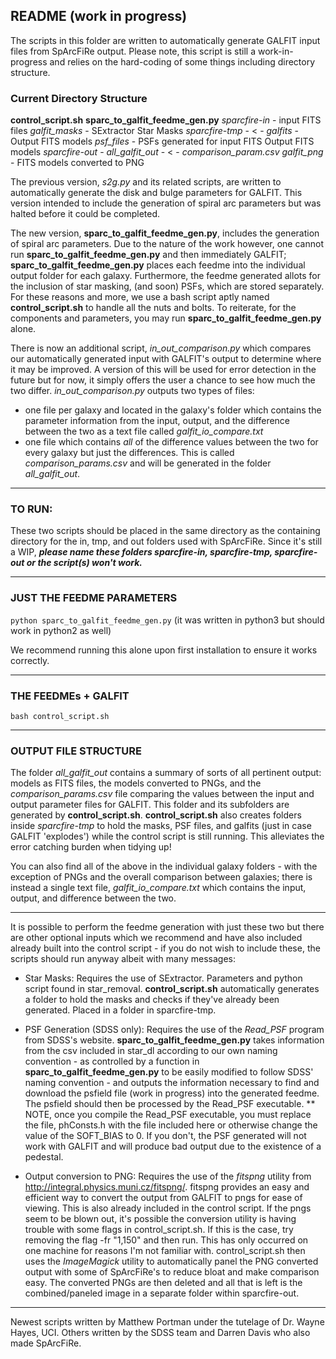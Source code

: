 <h2> README (work in progress) </h2>

The scripts in this folder are written to automatically generate GALFIT input files from SpArcFiRe output.
Please note, this script is still a work-in-progress and relies on the hard-coding of some things including
directory structure. 

<h3> Current Directory Structure </h3>


**control_script.sh**
**sparc_to_galfit_feedme_gen.py** 
*sparcfire-in*  - input FITS files
                      *galfit_masks* - SExtractor Star Masks
*sparcfire-tmp* - < - *galfits* - Output FITS models
                      *psf_files* - PSFs generated for input FITS
                                         Output FITS models
*sparcfire-out* - *all_galfit_out* - < - *comparison_param.csv*
                                         *galfit_png*           - FITS models converted to PNG


The previous version, *s2g.py* and its related scripts, are written to automatically generate the disk and bulge
parameters for GALFIT. This version intended to include the generation of spiral arc parameters but was halted
before it could be completed.

The new version, **sparc_to_galfit_feedme_gen.py**, includes the generation of spiral arc parameters. Due to the nature
of the work however, one cannot run **sparc_to_galfit_feedme_gen.py** and then immediately GALFIT; **sparc_to_galfit_feedme_gen.py**
places each feedme into the individual output folder for each galaxy. Furthermore, the feedme generated allots for the inclusion
of star masking, (and soon) PSFs, which are stored separately. For these reasons and more, we use a bash script aptly named
**control_script.sh** to handle all the nuts and bolts. To reiterate, for the components and parameters, you may run
**sparc_to_galfit_feedme_gen.py** alone. 

There is now an additional script, *in_out_comparison.py* which compares our automatically generated input with GALFIT's output to 
determine where it may be improved. A version of this will be used for error detection in the future but for now, it simply offers
the user a chance to see how much the two differ. *in_out_comparison.py* outputs two types of files: 
* one file per galaxy and located in the galaxy's folder which contains the parameter information from the input, output, and the difference 
between the two as a text file called *galfit_io_compare.txt*
* one file which contains *all* of the difference values between the two for every galaxy but just the differences. This is called
*comparison_params.csv* and will be generated in the folder *all_galfit_out*. 

---

<h3> TO RUN: </h3>

These two scripts should be placed in the same directory as the containing directory for the in, tmp, and out folders
used with SpArcFiRe. Since it's still a WIP, ***please name these folders sparcfire-in, sparcfire-tmp, sparcfire-out or
the script(s) won't work.*** 

---

<h3> JUST THE FEEDME PARAMETERS </h3>

`python sparc_to_galfit_feedme_gen.py`
(it was written in python3 but should work in python2 as well)

We recommend running this alone upon first installation to ensure it works correctly.

---

<h3> THE FEEDMEs + GALFIT </h3>

`bash control_script.sh`

---
<h3> OUTPUT FILE STRUCTURE </h3>

The folder *all_galfit_out* contains a summary of sorts of all pertinent output: models as FITS files, the models converted to PNGs,
and the *comparison_params.csv* file comparing the values between the input and output parameter files for GALFIT. This folder and
its subfolders are generated by **control_script.sh**. **control_script.sh** also creates folders inside *sparcfire-tmp* to hold
the masks, PSF files, and galfits (just in case GALFIT 'explodes') while the control script is still running. This alleviates the 
error catching burden when tidying up! 

You can also find all of the above in the individual galaxy folders - with the exception of PNGs and the overall comparison between
galaxies; there is instead a single text file, *galfit_io_compare.txt* which contains the input, output, and difference between the two.

---

It is possible to perform the feedme generation with just these two but there are other optional
inputs which we recommend and have also included already built into the control script - if you do not wish to include
these, the scripts should run anyway albeit with many messages:

* Star Masks: Requires the use of SExtractor. Parameters and python script found in star_removal. **control_script.sh**
automatically generates a folder to hold the masks and checks if they've already been generated. Placed in a folder in
sparcfire-tmp. 

* PSF Generation (SDSS only): Requires the use of the *Read_PSF* program from SDSS's website. **sparc_to_galfit_feedme_gen.py**
takes information from the csv included in star_dl according to our own naming convention - as controlled by a function in
**sparc_to_galfit_feedme_gen.py** to be easily modified to follow SDSS' naming convention - and
outputs the information necessary to find and download the psfield file (work in progress) into the generated feedme. The 
psfield should then be processed by the Read_PSF executable.
** NOTE, once you compile the Read_PSF executable, you must replace the file, phConsts.h with the file included here or 
otherwise change the value of the SOFT_BIAS to 0. If you don't, the PSF generated will not work with GALFIT and will 
produce bad output due to the existence of a pedestal. 

* Output conversion to PNG: Requires the use of the *fitspng* utility from http://integral.physics.muni.cz/fitspng/. 
fitspng provides an easy and efficient way to convert the output from GALFIT to pngs for ease of viewing. This is also
already included in the control script. If the pngs seem to be blown out, it's possible the conversion utility is having
trouble with some flags in control_script.sh. If this is the case, try removing the flag -fr "1,150" and then run. This has
only occurred on one machine for reasons I'm not familiar with. control_script.sh then uses the *ImageMagick* utility to 
automatically panel the PNG converted output with some of SpArcFiRe's to reduce bloat and make comparison easy. The converted
PNGs are then deleted and all that is left is the combined/paneled image in a separate folder within sparcfire-out.


------------------------------------------------------------------------------------
Newest scripts written by Matthew Portman under the tutelage of Dr. Wayne Hayes, UCI.
Others written by the SDSS team and Darren Davis who also made SpArcFiRe. 
